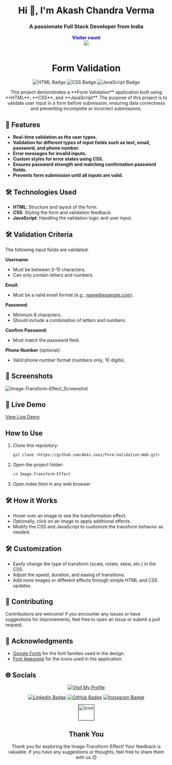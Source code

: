 <h1 align="center">Hi 👋, I'm Akash Chandra Verma</h1>
<h3 align="center">A passionate Full Stack Developer from India</h3>
<p align="center">
  <b style="color: blue;  ">Visitor count</b>
  <br>
  <a style="" href="https://github.com/Akki-soni">
  <img src="https://komarev.com/ghpvc/?username=akki-soni&label=Profile%20views&color=0e75b6&style=flat" />
  </a>
</p>
<p align="center"> <a href="https://twitter.com/" target="blank"><img src="https://img.shields.io/twitter/follow/?logo=twitter&style=for-the-badge" alt="" /></a> </p>

<h1 align="center">Form Validation</h1>

<p align="center">
  <img src="https://img.shields.io/badge/HTML-E34F26?style=for-the-badge&logo=html5&logoColor=white" alt="HTML Badge">
  <img src="https://img.shields.io/badge/CSS-1572B6?style=for-the-badge&logo=css3&logoColor=white" alt="CSS Badge">
  <img src="https://img.shields.io/badge/JavaScript-F7DF1E?style=for-the-badge&logo=javascript&logoColor=black" alt="JavaScript Badge">
</p>

<p align="center">
  This project demonstrates a **Form Validation** application built using **HTML**, **CSS**, and **JavaScript**. The purpose of this project is to validate user input in a form before submission, ensuring data correctness and preventing incomplete or incorrect submissions.
</p>

## 🚀 Features

- **Real-time validation as the user types.**
- **Validation for different types of input fields such as text, email, password, and phone number.**
- **Error messages for invalid inputs.**
- **Custom styles for error states using CSS.**
- **Ensures password strength and matching confirmation password fields.**
- **Prevents form submission until all inputs are valid.**

## 🛠️ Technologies Used

- **HTML**: Structure and layout of the form.
- **CSS**: Styling the form and validation feedback.
- **JavaScript**: Handling the validation logic and user input.

## 🛠️ Validation Criteria

The following input fields are validated:

 **Username**: 
   - Must be between 3-15 characters.
   - Can only contain letters and numbers.
   
 **Email**: 
   - Must be a valid email format (e.g., name@example.com).
   
 **Password**: 
   - Minimum 8 characters.
   - Should include a combination of letters and numbers.
   
 **Confirm Password**: 
   - Must match the password field.

 **Phone Number** (optional):
   - Valid phone number format (numbers only, 10 digits).

## 🌟 Screenshots

![Image-Transform-Effect_Screenshot](/images/ITE_Screenshot.png)

## 🔗 Live Demo

[View Live Demo]()

## How to Use

1. Clone this repository:
   ```bash
   git clone <https://github.com/Akki-soni/Form-Validation-Web.git>
   ```
2. Open the project folder:
   ```bash
   cd Image-Transform-Effect
   ```
3. Open index.html in any web browser

## 🛠️ How it Works

- Hover over an image to see the transformation effect.
- Optionally, click on an image to apply additional effects.
- Modify the CSS and JavaScript to customize the transform behavior as needed.

## 🛠️ Customization

- Easily change the type of transform (scale, rotate, skew, etc.) in the CSS.
- Adjust the speed, duration, and easing of transitions.
- Add more images or different effects through simple HTML and CSS updates.

## 🤝 Contributing

Contributions are welcome! If you encounter any issues or have suggestions for improvements, feel free to open an issue or submit a pull request.

## 🙏 Acknowledgments

- [Google Fonts](https://fonts.google.com/) for the font families used in the design.
- [Font Awesome](https://fontawesome.com/) for the icons used in the application.

## 🌐 Socials

<div align="center">

[![Visit My Profile](https://img.shields.io/badge/Visit%20My%20Profile-%23121011.svg?style=for-the-badge&logo=github&logoColor=white)](https://github.com/Akki-soni)

[![LinkedIn Badge](https://img.shields.io/badge/LinkedIn-%230077B5.svg?logo=linkedin&logoColor=white)](https://www.linkedin.com/in/akashchandraverma/)
[![GitHub Badge](https://img.shields.io/badge/GitHub-%23121011.svg?style=for-the-badge&logo=github&logoColor=white)](https://github.com/Akki-soni)
[![Instagram Badge](https://img.shields.io/badge/Instagram-%23E4405F.svg?style=for-the-badge&logo=instagram&logoColor=white)](https://www.instagram.com/akki_214g/)

<a href="">
  <img src="/images/logoo.jpeg" alt="Icon" style="vertical-align:middle; width:50px; height:auto;">
</a>

## Thank You

Thank you for exploring the Image-Transform-Effect! Your feedback is valuable. If you have any suggestions or thoughts, feel free to share them with us.😊

</div>
